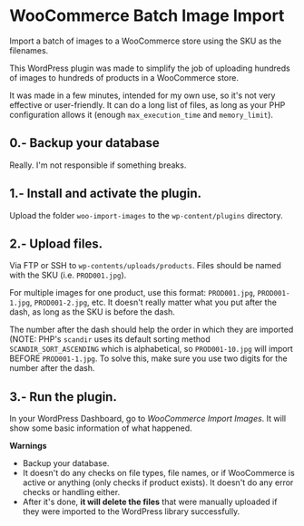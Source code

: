 # WooCommerce Batch Image Import
Import a batch of images to a WooCommerce store using the SKU as the filenames.

This WordPress plugin was made to simplify the job of uploading hundreds of images to hundreds of products in a WooCommerce store. 

It was made in a few minutes, intended for my own use, so it's not very effective or user-friendly. It can do a long list of files, as long as your PHP configuration allows it (enough `max_execution_time` and `memory_limit`).

## 0.- Backup your database
Really. I'm not responsible if something breaks.
## 1.- Install and activate the plugin.
Upload the folder `woo-import-images` to the `wp-content/plugins` directory.
## 2.- Upload files.
Via FTP or SSH to `wp-contents/uploads/products`. Files should be named with the SKU (i.e. `PROD001.jpg`). 

For multiple images for one product, use this format: `PROD001.jpg`, `PROD001-1.jpg`, `PROD001-2.jpg`, etc. It doesn't really matter what you put after the dash, as long as the SKU is before the dash. 

The number after the dash should help the order in which they are imported (NOTE: PHP's `scandir` uses its default sorting method `SCANDIR_SORT_ASCENDING` which is alphabetical, so `PROD001-10.jpg` will import BEFORE `PROD001-1.jpg`. To solve this, make sure you use two digits for the number after the dash.

## 3.- Run the plugin.
In your WordPress Dashboard, go to *WooCommerce Import Images*. It will show some basic information of what happened.

**Warnings**
* Backup your database.
* It doesn't do any checks on file types, file names, or if WooCommerce is active or anything (only checks if product exists). It doesn't do any error checks or handling either.
* After it's done, **it will delete the files** that were manually uploaded if they were imported to the WordPress library successfully.
